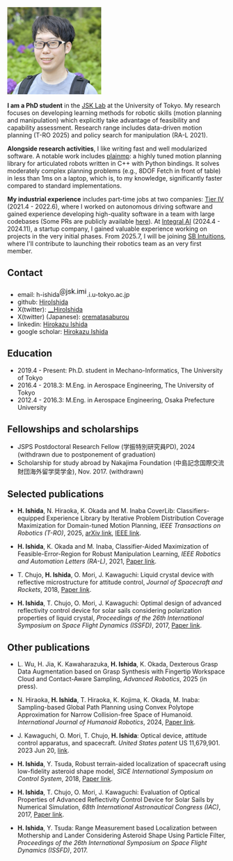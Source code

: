 <img src="/asset/profile.jpg" alt="photo" height="200">

**I am a PhD student** in the [JSK Lab](http://www.jsk.t.u-tokyo.ac.jp/) at the University of Tokyo. My research focuses on developing learning methods for robotic skills (motion planning and manipulation) which explicitly take advantage of feasibility and capability assessment. Research range includes data-driven motion planning (T-RO 2025) and policy search for manipulation (RA-L 2021).

**Alongside research activities**, I like writing fast and well modularized software. A notable work includes [plainmp](https://github.com/HiroIshida/plainmp): a highly tuned motion planning library for articulated robots written in C++ with Python bindings. It solves moderately complex planning problems (e.g., 8DOF Fetch in front of table) in less than 1ms on a laptop, which is, to my knowledge, significantly faster compared to standard implementations.

**My industrial experience** includes part-time jobs at two companies: [Tier IV](https://tier4.jp/en/) (2021.4 - 2022.6), where I worked on autonomous driving software and gained experience developing high-quality software in a team with large codebases (Some PRs are publicly available [here](https://github.com/autowarefoundation/autoware.universe/commits?author=HiroIshida)). At [Integral AI](https://www.integral.ai/) (2024.4 - 2024.11), a startup company, I gained valuable experience working on projects in the very initial phases. From 2025.7, I will be joining [SB Intuitions](https://www.sbintuitions.co.jp/en/), where I'll contribute to launching their robotics team as an very first member.

## Contact
- email: h-ishida<img src="/asset/email.png" alt="email" height="25">.i.u-tokyo.ac.jp
- github: [HiroIshida](https://github.com/HiroIshida)
- X(twitter): [__HiroIshida](https://x.com/__HiroIshida)
- X(twitter) (Japanese): [orematasaburou](https://x.com/orematasaburou)
- linkedin: [Hirokazu Ishida](https://www.linkedin.com/in/hirokazu-i-209330155)
- google scholar: [Hirokazu Ishida](https://scholar.google.com/citations?user=aw4sCFsAAAAJ&hl=ja&oi=ao)


## Education
- 2019.4 - Present: Ph.D. student in Mechano-Informatics, The University of Tokyo
- 2016.4 - 2018.3: M.Eng. in Aerospace Engineering, The University of Tokyo
- 2012.4 - 2016.3: M.Eng. in Aerospace Engineering, Osaka Prefecture University

## Fellowships and scholarships
- JSPS Postdoctoral Research Fellow (学振特別研究員PD), 2024  (withdrawn due to postponement of graduation)
- Scholarship for study abroad by Nakajima Foundation (中島記念国際交流財団海外留学奨学金), Nov. 2017. (withdrawn)

## Selected publications
- <span id="coverlib"> **H. Ishida**, N. Hiraoka, K. Okada and M. Inaba CoverLib: Classifiers-equipped Experience Library by Iterative Problem Distribution Coverage Maximization for Domain-tuned Motion Planning, *IEEE Transactions on Robotics (T-RO)*, 2025, [arXiv link](https://arxiv.org/abs/2405.02968), [IEEE link](https://ieeexplore.ieee.org/document/10930729).

- <span id="fer"> **H. Ishida**, K. Okada and M. Inaba, Classifier-Aided Maximization of Feasible-Error-Region for Robust Manipulation Learning, *IEEE Robotics and Automation Letters (RA-L)*, 2021, [Paper link](https://ieeexplore.ieee.org/abstract/document/9406349).

- T. Chujo, **H. Ishida**, O. Mori, J. Kawaguchi: Liquid crystal device with reflective microstructure for attitude control, *Journal of Spacecraft and Rockets*, 2018, [Paper link](https://arc.aiaa.org/doi/10.2514/1.A34165).

- **H. Ishida**, T. Chujo, O. Mori, J. Kawaguchi: Optimal design of advanced reflectivity control device for solar sails considering polarization properties of liquid crystal, *Proceedings of the 26th International Symposium on Space Flight Dynamics (ISSFD)*, 2017, [Paper link](https://issfd.org/ISSFD_2017/paper/ISTS-2017-d-061__ISSFD-2017-061.pdf).

## Other publications

- L. Wu, H. Jia, K. Kawaharazuka, **H. Ishida**, K. Okada, Dexterous Grasp Data Augmentation based on Grasp Synthesis with Fingertip Workspace Cloud and Contact-Aware Sampling, *Advanced Robotics*, 2025 (in press).
- N. Hiraoka, **H. Ishida**, T. Hiraoka, K. Kojima, K. Okada, M. Inaba: Sampling-based Global Path Planning using Convex Polytope Approximation for Narrow Collision-free Space of Humanoid. *International Journal of Humanoid Robotics*, 2024, [Paper link](https://www.worldscientific.com/doi/abs/10.1142/S0219843624500051).

- J. Kawaguchi, O. Mori, T. Chujo, **H. Ishida**: Optical device, attitude control apparatus, and spacecraft. *United States patent* US 11,679,901. 2023 Jun 20, [link](https://patents.google.com/patent/US11679901B2/en).

- **H. Ishida**, Y. Tsuda, Robust terrain-aided localization of spacecraft using low-fidelity asteroid shape model, *SICE International Symposium on Control System*, 2018, [Paper link](https://ieeexplore.ieee.org/abstract/document/8330165).

- **H. Ishida**, T. Chujo, O. Mori, J. Kawaguchi: Evaluation of Optical Properties of Advanced Reflectivity Control Device for Solar Sails by Numerical Simulation, *68th International Astronautical Congress (IAC)*, 2017, [Paper link](https://drive.google.com/file/d/1BabHPoOQsbKlnJRGDYh8wCp01dckphKN/view?usp=drive_link).

- **H. Ishida**, Y. Tsuda: Range Measurement based Localization between Mothership and Lander Considering Asteroid Shape Using Particle Filter, *Proceedings of the 26th International Symposium on Space Flight Dynamics (ISSFD)*, 2017.
